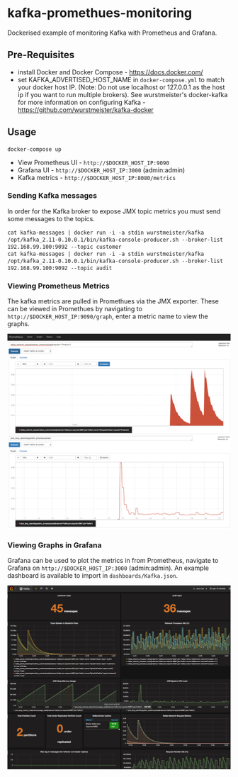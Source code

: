 # kafka-promethues-monitoring
Dockerised example of monitoring Kafka with Prometheus and Grafana.

## Pre-Requisites
* install Docker and Docker Compose - https://docs.docker.com/
* set KAFKA_ADVERTISED_HOST_NAME in `docker-compose.yml` to match your docker host IP.  (Note: Do not use localhost or 127.0.0.1 as the host ip if you want to run multiple brokers).  See wurstmeister's docker-kafka for more information on configuring Kafka - https://github.com/wurstmeister/kafka-docker

## Usage

```
docker-compose up
```

- View Prometheus UI - `http://$DOCKER_HOST_IP:9090`
- Grafana UI - `http://$DOCKER_HOST_IP:3000` (admin:admin)
- Kafka metrics - `http://$DOCKER_HOST_IP:8080/metrics`

### Sending Kafka messages
In order for the Kafka broker to expose JMX topic metrics you must send some messages to the topics.
```
cat kafka-messages | docker run -i -a stdin wurstmeister/kafka /opt/kafka_2.11-0.10.0.1/bin/kafka-console-producer.sh --broker-list 192.168.99.100:9092 --topic customer
cat kafka-messages | docker run -i -a stdin wurstmeister/kafka /opt/kafka_2.11-0.10.0.1/bin/kafka-console-producer.sh --broker-list 192.168.99.100:9092 --topic audit
```

### Viewing Prometheus Metrics
The kafka metrics are pulled in Promethues via the JMX exporter.  These can be viewed in Promethues by navigating to `http://$DOCKER_HOST_IP:9090/graph`, enter a metric name to view the graphs.

![Prometheus UI](images/prometheus-ui.png?raw=true)

### Viewing Graphs in Grafana
Grafana can be used to plot the metrics in from Prometheus, navigate to Grafana on `http://$DOCKER_HOST_IP:3000` (admin:admin).  An example dashboard is available to import in `dashboards/Kafka.json`.

![Grafana Kafka Dashboard](images/grafana-ui.png?raw=true)

